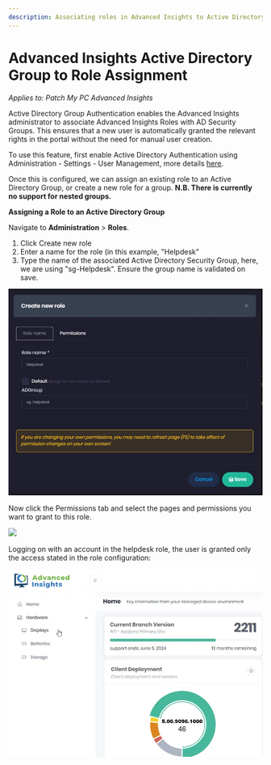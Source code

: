 ```yaml
---
description: Associating roles in Advanced Insights to Active Directory Groups
---
```


# Advanced Insights Active Directory Group to Role Assignment

_Applies to: Patch My PC Advanced Insights_

Active Directory Group Authentication enables the Advanced Insights administrator to associate Advanced Insights Roles with AD Security Groups. This ensures that a new user is automatically granted the relevant rights in the portal without the need for manual user creation.

To use this feature, first enable Active Directory Authentication using Administration - Settings - User Management, more details [here](https://docs.patchmypc.com/installation-guides/advanced-insights/active-directory-integration).

Once this is configured, we can assign an existing role to an Active Directory Group, or create a new role for a group. **N.B. There is currently no support for nested groups.**

**Assigning a Role to an Active Directory Group**

Navigate to **Administration** > **Roles**.

1. Click Create new role
2. Enter a name for the role (in this example, "Helpdesk"
3. Type the name of the associated Active Directory Security Group, here, we are using "sg-Helpdesk". Ensure the group name is validated on save.

![](<../.gitbook/assets/Role-Group (1).jpg>)

Now click the Permissions tab and select the pages and permissions you want to grant to this role.

![](../.gitbook/assets/image-\(1226\).png)

Logging on with an account in the helpdesk role, the user is granted only the access stated in the role configuration:

![](<../.gitbook/assets/Helpdesk-User-Dashboard (1).jpg>)
